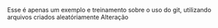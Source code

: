 Esse é apenas um exemplo e treinamento
sobre o uso do git, utilizando arquivos criados aleatóriamente
Alteração
